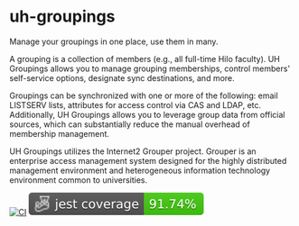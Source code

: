 # uh-groupings

Manage your groupings in one place, use them in many.

A grouping is a collection of members (e.g., all full-time Hilo faculty). UH Groupings allows you to manage grouping memberships, control members' self-service options, designate sync destinations, and more.

Groupings can be synchronized with one or more of the following: email LISTSERV lists, attributes for access control via CAS and LDAP, etc. Additionally, UH Groupings allows you to leverage group data from official sources, which can substantially reduce the manual overhead of membership management.

UH Groupings utilizes the Internet2 Grouper project. Grouper is an enterprise access management system designed for the highly distributed management environment and heterogeneous information technology environment common to universities.

[![CI](https://github.com/uhawaii-system-its-ti-iam/uh-groupings/actions/workflows/ci.yml/badge.svg)](https://github.com/uhawaii-system-its-ti-iam/uh-groupings/actions/workflows/ci.yml)
![Test coverage](https://github.com/uhawaii-system-its-ti-iam/uh-groupings/blob/badges/badges/coverage-jest%20coverage.svg)
